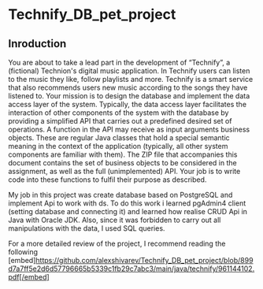 # Technify_DB_pet_project

## Inroduction
  You are about to take a lead part in the development of “Technify”, a (fictional) Technion's digital music application. In Technify users can listen to the music they like, follow playlists and more. Technify is a smart service that also recommends users new music according to the songs they have listened to.
Your mission is to design the database and implement the data access layer of the system. Typically, the data access layer facilitates the interaction of other components of the system with the database by providing a simplified API that carries out a predefined desired set of operations. A function in the API may receive as input arguments business objects. These are regular Java classes that hold a special semantic meaning in the context of the application (typically, all other system components are familiar with them). The ZIP file that accompanies this document contains the set of business objects to be considered in the assignment, as well as the full (unimplemented) API. Your job is to write code into these functions to fulfil their purpose as described.

My job in this project was create database based on PostgreSQL and implement Api to work with ds. 
To do this work i learned pgAdmin4 client (setting database and connecting it) and learned how realise CRUD Api in Java with Oracle JDK. Also, since it was forbidden to carry out all manipulations with the data, I used SQL queries.

For a more detailed review of the project, I recommend reading the following [embed]https://github.com/alexshivarev/Technify_DB_pet_project/blob/899d7a7ff5e2d6d57796665b5339c1fb29c7abc3/main/java/technify/961144102.pdf[/embed]
